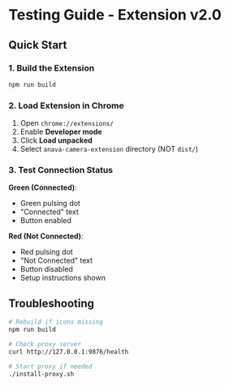 # Testing Guide - Extension v2.0

## Quick Start

### 1. Build the Extension
```bash
npm run build
```

### 2. Load Extension in Chrome
1. Open `chrome://extensions/`
2. Enable **Developer mode**
3. Click **Load unpacked**
4. Select `anava-camera-extension` directory (NOT `dist/`)

### 3. Test Connection Status

**Green (Connected)**:
- Green pulsing dot
- "Connected" text
- Button enabled

**Red (Not Connected)**:
- Red pulsing dot
- "Not Connected" text
- Button disabled
- Setup instructions shown

## Troubleshooting

```bash
# Rebuild if icons missing
npm run build

# Check proxy server
curl http://127.0.0.1:9876/health

# Start proxy if needed
./install-proxy.sh
```
